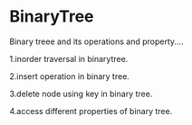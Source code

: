 # BinaryTree
Binary treee and its operations and property....

1.inorder traversal in binarytree.

2.insert operation in binary tree.

3.delete node using key in binary tree.

4.access different properties of binary tree.
